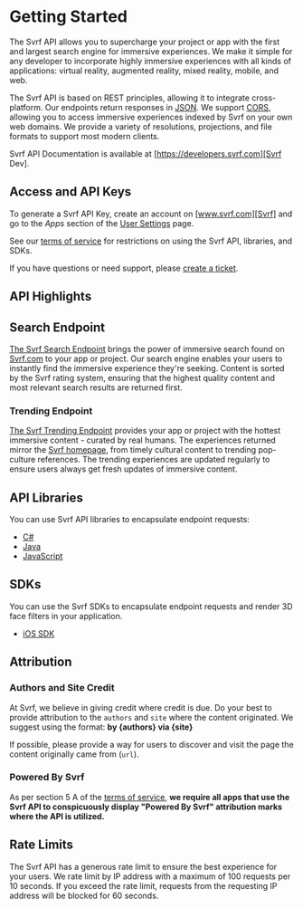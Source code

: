 # Getting Started

The Svrf API allows you to supercharge your project or app with the first and largest search engine for immersive experiences. We make it simple for any developer to incorporate highly immersive experiences with all kinds of applications: virtual reality, augmented reality, mixed reality, mobile, and web.

The Svrf API is based on REST principles, allowing it to integrate cross-platform. Our endpoints return responses in [JSON][]. We support [CORS][], allowing you to access immersive experiences indexed by Svrf on your own web domains. We provide a variety of resolutions, projections, and file formats to support most modern clients.

Svrf API Documentation is available at [https://developers.svrf.com][Svrf Dev].

## Access and API Keys

To  generate a Svrf API Key, create an account on [www.svrf.com][Svrf] and go to the *Apps* section of the [User Settings][Svrf User Settings] page.

See our [terms of service][TOS] for restrictions on using the Svrf API, libraries, and SDKs.

If you have questions or need support, please [create a ticket][Support].

## API Highlights

## Search Endpoint

[The Svrf Search Endpoint][Docs Search] brings the power of immersive search found on [Svrf.com][Svrf] to your app or project. Our search engine enables your users to instantly find the immersive experience they're seeking. Content is sorted by the Svrf rating system, ensuring that the highest quality content and most relevant search results are returned first.

### Trending Endpoint

[The Svrf Trending Endpoint][Docs Trending] provides your app or project with the hottest immersive content - curated by real humans. The experiences returned mirror the [Svrf homepage][Svrf], from timely cultural content to trending pop-culture references. The trending experiences are updated regularly to ensure users always get fresh updates of immersive content.

## API Libraries

You can use Svrf API libraries to encapsulate endpoint requests:

* [C#][CSharp]
* [Java][]
* [JavaScript][]

## SDKs

You can use the Svrf SDKs to encapsulate endpoint requests and render 3D face filters in your application.

* [iOS SDK][]

## Attribution

### Authors and Site Credit

At Svrf, we believe in giving credit where credit is due. Do your best to provide attribution to the `authors` and `site` where the content originated. We suggest using the format: __by {authors} via {site}__

If possible, please provide a way for users to discover and visit the page the content originally came from (`url`).

### Powered By Svrf

As per section 5 A of the [terms of service][TOS], __we require all apps that use the Svrf API to conspicuously display "Powered By Svrf" attribution marks where the API is utilized.__

## Rate Limits

The Svrf API has a generous rate limit to ensure the best experience for your users. We rate limit by IP address with a maximum of 100 requests per 10 seconds. If you exceed the rate limit, requests from the requesting IP address will be blocked for 60 seconds.

[API Email]: mailto:api@svrf.com
[CORS]: https://en.wikipedia.org/wiki/Cross-origin_resource_sharing
[CSharp]: https://docs.svrf.com/docs/csharp
[Docs Search]: https://developers.svrf.com/#tag/Media/paths/~1vr~1search?q={q}/get
[Docs Trending]: https://developers.svrf.com/#tag/Media/paths/~1vr~1trending/get
[iOS SDK]: https://docs.svrf.com/docs/ios
[Java]: https://github.com/Svrf/svrf-java-client
[JavaScript]: https://docs.svrf.com/docs/web
[JSON]: http://www.json.org/
[Support]: https://docs.svrf.com/discuss-new
[Svrf]: https://www.svrf.com
[Svrf Dev]: https://developers.svrf.com
[Svrf User Settings]: https://www.svrf.com/user/settings
[Swift]: https://github.com/Svrf/svrf-swift4-client
[TOS]: https://www.svrf.com/terms

